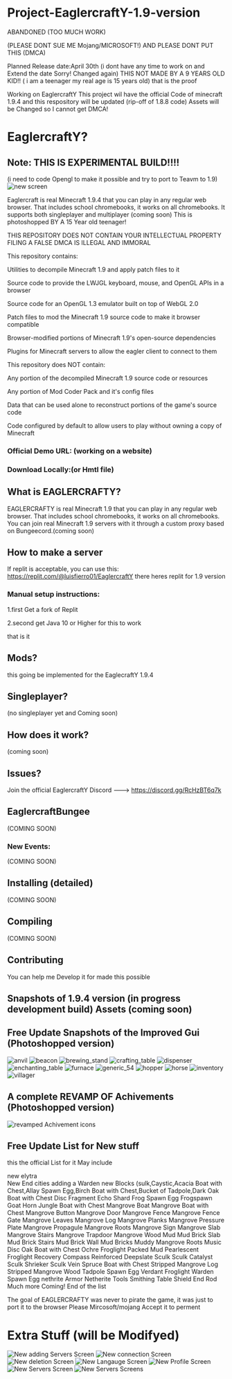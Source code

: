 # Project-EaglercraftY-1.9-version
ABANDONED (TOO MUCH WORK) 

(PLEASE DONT SUE ME Mojang/MICROSOFT!)
AND PLEASE DONT PUT THIS (DMCA)

Planned Release date:April 30th (i dont have any time to work on and Extend the date Sorry! Changed again)
THIS NOT MADE BY A 9 YEARS OLD KID!!
( i am a teenager my real age is 15 years old)
that is the proof 

Working on EaglercraftY
This project wil have the official Code of minecraft  1.9.4 and this respository will be updated
(rip-off of 1.8.8 code) Assets will be Changed so I cannot get DMCA!
# EaglercraftY?

## Note: THIS IS EXPERIMENTAL BUILD!!!!
(i need to code Opengl to make it possible and try to port to Teavm to 1.9)
![new screen](https://user-images.githubusercontent.com/67106394/223842296-7cbde924-329c-4429-8fe9-50aaaa53f462.jpg)


Eaglercraft is real Minecraft 1.9.4 that you can play in any regular web browser. That includes school chromebooks, it works on all chromebooks. It supports both singleplayer and multiplayer (coming soon)
This is photoshopped BY A 15 Year old teenager!

THIS REPOSITORY DOES NOT CONTAIN YOUR INTELLECTUAL PROPERTY 
FILING A FALSE DMCA IS ILLEGAL AND IMMORAL

This repository contains:

Utilities to decompile Minecraft 1.9 and apply patch files to it


Source code to provide the LWJGL keyboard, mouse, and OpenGL APIs in a browser


Source code for an OpenGL 1.3 emulator built on top of WebGL 2.0


Patch files to mod the Minecraft 1.9 source code to make it browser compatible


Browser-modified portions of Minecraft 1.9's open-source dependencies



Plugins for Minecraft servers to allow the eagler client to connect to them

This repository does NOT contain:


Any portion of the decompiled Minecraft 1.9 source code or resources


Any portion of Mod Coder Pack and it's config files


Data that can be used alone to reconstruct portions of the game's source code


Code configured by default to allow users to play without owning a copy of Minecraft

### Official Demo URL: (working on a website)

### Download Locally:(or Hmtl file)


## What is EAGLERCRAFTY?
EAGLERCRAFTY is real Minecraft 1.9 that you can play in any regular web browser. That includes school chromebooks, it works on all chromebooks. You can join real Minecraft 1.9 servers with it through a custom proxy based on Bungeecord.(coming soon)

## How to make a server
If replit is acceptable, you can use this:
https://replit.com/@luisfierro01/EaglercraftY
there heres replit for 1.9 version

### Manual setup instructions:
1.first Get a fork of Replit

2.second get Java 10 or Higher for this to work

that is it

## Mods?
this going be implemented for the EaglecraftY 1.9.4

## Singleplayer?
(no singleplayer yet and Coming soon)

## How does it work?
(coming soon)


## Issues?
Join the official EaglercraftY Discord ---> https://discord.gg/RcHzBT6q7k


## EaglercraftBungee
(COMING SOON)



### New Events:
(COMING SOON)


## Installing (detailed)
(COMING SOON)


## Compiling
(COMING SOON)



## Contributing
You can help me Develop it for made this possible


## Snapshots of 1.9.4 version (in progress development build) Assets (coming soon)









## Free Update Snapshots of the Improved Gui (Photoshopped version)
![anvil](https://user-images.githubusercontent.com/67106394/223771094-a214bae3-9c02-45ad-81be-235118ce10f7.png)
![beacon](https://user-images.githubusercontent.com/67106394/223771101-7c54ce9b-9d6d-42db-85e3-9f02f476e404.png)
![brewing_stand](https://user-images.githubusercontent.com/67106394/223771104-37a829cf-a2bb-4c28-998d-42cd6c54457b.png)
![crafting_table](https://user-images.githubusercontent.com/67106394/223771107-2e4eabca-2da6-41ea-962a-3e9b3e922714.png)
![dispenser](https://user-images.githubusercontent.com/67106394/223771112-6b648efe-f151-4d01-a851-9c289ca8f2f8.png)
![enchanting_table](https://user-images.githubusercontent.com/67106394/223771117-2c7e3ed3-2b71-47d4-9cbb-666188a82bbb.png)
![furnace](https://user-images.githubusercontent.com/67106394/223771135-49431d9d-613c-4edc-92ba-5c1ca5c2954c.png)
![generic_54](https://user-images.githubusercontent.com/67106394/223771138-178220dd-e699-48d6-a8c2-9390f8ad66ec.png)
![hopper](https://user-images.githubusercontent.com/67106394/223771144-5a9f295d-09cf-4191-9bf7-8f704206f772.png)
![horse](https://user-images.githubusercontent.com/67106394/223771148-07f9ad8b-bf52-4f6f-a182-8c6e68dfcd0b.png)
![inventory](https://user-images.githubusercontent.com/67106394/223771151-449421e0-5a7f-43e1-bea0-9b0b2dbe69ec.png)
![villager](https://user-images.githubusercontent.com/67106394/223771155-26200b2d-d3bb-43f3-9472-c8920ca0f739.png)






## A complete REVAMP OF Achivements (Photoshopped version)
![revamped Achivement icons](https://user-images.githubusercontent.com/67106394/217616598-947f0622-48ab-4906-aca8-5817767c1785.jpg)


## Free Update List for New stuff
this the official List for it
May include

new elytra  
New End cities
adding a Warden
new Blocks (sulk,Caystic,Acacia Boat with Chest,Allay Spawn Egg,Birch Boat with Chest,Bucket of Tadpole,Dark Oak Boat with Chest
Disc Fragment
Echo Shard
Frog Spawn Egg
Frogspawn
Goat Horn
Jungle Boat with Chest
Mangrove Boat
Mangrove Boat with Chest
Mangrove Button
Mangrove Door
Mangrove Fence
Mangrove Fence Gate
Mangrove Leaves
Mangrove Log
Mangrove Planks
Mangrove Pressure Plate
Mangrove Propagule
Mangrove Roots
Mangrove Sign
Mangrove Slab
Mangrove Stairs
Mangrove Trapdoor
Mangrove Wood
Mud
Mud Brick Slab
Mud Brick Stairs
Mud Brick Wall
Mud Bricks
Muddy Mangrove Roots
Music Disc
Oak Boat with Chest
Ochre Froglight
Packed Mud
Pearlescent Froglight
Recovery Compass
Reinforced Deepslate
Sculk
Sculk Catalyst
Sculk Shrieker
Sculk Vein
Spruce Boat with Chest
Stripped Mangrove Log
Stripped Mangrove Wood
Tadpole Spawn Egg
Verdant Froglight
Warden Spawn Egg 
nethrite Armor
Netherite Tools
Smithing Table
Shield
End Rod
Much more Coming!
End of the list

The goal of EAGLERCRAFTY was never to pirate the game, it was just to port it to the browser Please Mircosoft/mojang Accept it to perment 

# Extra Stuff (will be Modifyed)
![New adding Servers Screen](https://user-images.githubusercontent.com/67106394/223791444-98703796-d7ec-49cc-b395-5df8f9820b4d.jpg)
![New connection Screen](https://user-images.githubusercontent.com/67106394/223791447-70aaf86b-d9b8-4db5-a7ca-abd394cfff50.jpg)
![New deletion Screen](https://user-images.githubusercontent.com/67106394/223791449-1aa58f64-ab93-4989-adba-34b3e63fc51c.jpg)
![New Langauge Screen](https://user-images.githubusercontent.com/67106394/223791451-4745b192-312b-4f5c-af70-0690a78dc5c8.jpg)
![New Profile Screen](https://user-images.githubusercontent.com/67106394/223791452-7f2d3922-4311-4960-bf60-34abda7427ea.jpg)
![New Servers Screen](https://user-images.githubusercontent.com/67106394/223791453-42907665-d118-42d5-8d9c-a160c67dfca8.jpg)
![New Servers Screens](https://user-images.githubusercontent.com/67106394/223791454-9ed99ba8-9162-4f0b-b66f-310a7d150e19.jpg)

